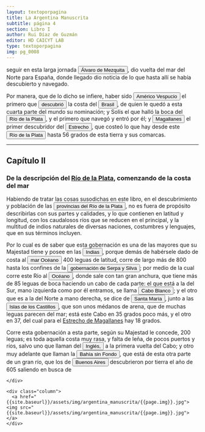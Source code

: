 ```yaml
---
layout: textoporpagina
title: La Argentina Manuscrita
subtitle: página 4
section: Libro I
author: Rui Díaz de Guzmán
editor: HD CAICYT LAB
type: textoporpagina
img: pg_0008
---
```


<div class="row">
	<div class="column">
seguir en esta larga jornada <button class="balloon" data-balloon-pos="up" data-balloon-length="large" data-balloon="Álvaro de Mezquita, fue un navegante portugués, primo de Hernando de Magallanes. Participó como supernumerario en la primera expedición de circunnavegación del globo, donde asumió la capitanía del buque San Antonio de Coca, hasta que fue depuesto por el motín del año 1520 liderado por Esteban Gómez, que hizo retornar la nave a España. En el trayecto de regreso, el San Antonio habría avistado las islas Malvinas, que fueron bautizadas como islas de San Antón en honor al barco.">Álvaro de Mezquita</button>, dio vuelta del mar del Norte para España, donde llegado dio noticia de lo que hasta allí se había descubierto y navegado.

Por manera, que de lo dicho se infiere, haber sido <button class="balloon" data-balloon-pos="up" data-balloon-length="large" data-balloon="Américo Vespucio o Amerigo Vespuccia (Florencia, 9/03/1454-Sevilla, 22/02/1512), comerciante y cosmógrafo, participó en viajes de exploración al &quot;Nuevo Mundo&quot;, continente que hoy lleva su nombre. Sus obras publicadas entre 1503 y 1505 le atribuyen protagonismo en el &quot;Descubrimiento de América&quot;, como nuevo continente. El cartógrafo Martín Waldseemüller en 1507 en su mapa Universalis Cosmographia acuñó el nombre de &quot;América&quot; en su honor al Nuevo Mundo.">Américo Vespucio</button> el primero que <button class="balloon" data-balloon-pos="up" data-balloon-length="large" data-balloon="El descubrimiento de Brasil en el año 1500 se debió a un desprendimiento de la flota que conducía Vasco da Gama al Oriente. La nave que conducía Pedro Álvarez Cabral (1467-1520) se separó de la flota en el cruce atlántico y arribó a una región hasta entonces desconocida por los europeos a la que bautizó con el nombre de Terra do Santa Cruz, ubicada en en el extremo sur del estado de Bahía (entre los ríos Frade y João de Tiba, en las inmediaciones de lo que sería luego Porto Seguro).">descubrió</button> la costa del <a href="https://recogito.pelagios.org/document/wzqxhk0h3vpikm/part/1/edit#67757432-3db0-4509-9d61-33c084cc6f76" target="_blank"><button class="balloon" data-balloon-pos="up" data-balloon-length="large" data-balloon="La primera expedición que exploró la región costera brasileña actual, fue parte de la flota que Vasco da Gama llevaba hacia Oriente. Las naves dirigidas por Pedro Álvarez de Cabral se alejaron excesivamente de la costa de África y terminaron en el extremo sur del actual Estado de Bahía, en que el permanecieron entre abril y mayo de 1500. Recién en 1530 la corona portuguesa tomaría acciones, instaurando el régimen de capitanías hereditarias que estructuraría el establecimiento colonial en Brasil.">Brasil</button></a>, de quien le quedó a esta cuarta parte del mundo su nominación; y Solís el que halló la boca del <a href="https://recogito.pelagios.org/document/wzqxhk0h3vpikm/part/1/edit#d2e8bd84-19ab-4067-937b-b2fc5a1fea8b" target="_blank"><button class="balloon" data-balloon-pos="up" data-balloon-length="large" data-balloon="Refiere al Río de la Plata">Río de la Plata</button></a>, y el primero que navegó y entró por él; y <button class="balloon" data-balloon-pos="up" data-balloon-length="large" data-balloon="Fernando de Magallanes o Hernando de (Sabrosa, Portugal, 1480-Mactán, Filipinas, 27/04/1521), militar, marino y navegante portugués de linaje noble. Al servicio de Carlos I, descubrió el canal natural navegable que hoy recibe el nombre de estrecho de Magallanes. Fueron los primeros europeos que navegaron desde el océano Atlántico hasta el océano Pacífico, mar del Sur. En 1519 junto a Juan Sebastián Elcano se convertirían en los primeros en circunnavegar la Tierra, regresando a España en 1522.">Magallanes</button> el primer descubridor del <button class="balloon" data-balloon-pos="up" data-balloon-length="large" data-balloon="Refiere al Estrecho de Magallanes">Estrecho</button>, que costeó lo que hay desde este <a href="https://recogito.pelagios.org/document/wzqxhk0h3vpikm/part/1/edit#3c6f4bf6-a974-428d-a128-94abf9236c6f" target="_blank"><button class="balloon" data-balloon-pos="up" data-balloon-length="large" data-balloon="Refiere al Río de la Plata">Río de la Plata</button></a> hasta 56 grados de esta tierra y sus comarcas.

<hr>

<h2>Capítulo II</h2>

<h3> De la descripción del <a href="https://recogito.pelagios.org/document/wzqxhk0h3vpikm/part/1/edit#7be163c3-bf83-4692-84ec-97a94d3b527b" target="_blank">Río de la Plata</a>, comenzando de la costa del mar </h3>


Habiendo de tratar las cosas susodichas en este libro, en el descubrimiento y población de las <a href="https://recogito.pelagios.org/document/wzqxhk0h3vpikm/part/1/edit#7bf631e9-d5e6-478c-b6a3-b03818b7928e" target="_blank"><button class="balloon" data-balloon-pos="up" data-balloon-length="large" data-balloon="Refiere a la Provincia del Río de la Plata, un espacio creado a partir de las capitulaciones que firmó el primer adelantado Pedro de Mendoza con Carlos I en 1534.La misma limitaba al norte con los territorios otorgados a Diego de Almagro, ocupando una franja que se extendería entre el Mar del Sur y el Mar Océano Austral. La exploración y ocupación efectiva del terreno delimitarían el espacio de la provincia del Río de la Plata al sector atlántico y específicamente, al eje fluvial Paraná-Plata.">provincias del Río de la Plata</button></a>, no es fuera de propósito describirlas con sus partes y calidades, y lo que contienen en latitud y longitud, con los caudalosos ríos que se reducen en el principal, y la multitud de indios naturales de diversas naciones, costumbres y lenguajes, que en sus términos incluyen. 

Por lo cual es de saber que esta gobernación es una de las mayores que su Majestad tiene y posee en las <button class="balloon" data-balloon-pos="up" data-balloon-length="large" data-balloon="Las Indias Occidentales, una forma muy extendida de denominar a América en todo el período colonial.">Indias</button>, porque demás de habérsele dado de costa al <button class="balloon" data-balloon-pos="up" data-balloon-length="large" data-balloon="Se refiere al Océano Atlántico.">mar Océano</button> 400 leguas de latitud, corre de largo más de 800 hasta los confines de la <button class="balloon" data-balloon-pos="up" data-balloon-length="large" data-balloon="Refiere a la provicia de Nueva Andalucía y Paria, que se extendía en los actuales territorios nacionales de Venezuela. Fue creada en 1568 y Diego Hernández de Serpa (1510-1570) fue su primer gobernador.">gobernación de Serpa y Silva</button>; por medio de la cual corre este Río al <button class="balloon" data-balloon-pos="up" data-balloon-length="large" data-balloon="Se refiere al Océano Atlántico.">Océano</button>, donde sale con tan gran anchura, que tiene más de 85 leguas de boca haciendo un cabo de cada parte: el que está a la del Sur, mano izquierda como por él entramos, se llama <button class="balloon" data-balloon-pos="up" data-balloon-length="large" data-balloon="Se denominaba Cabo Blanco a una punta que se halla en la entrada sur del Río de la Plata, Punta Piedras. Actualmente refiere a Cabo San Antonio. http://www.geonames.org/3430406/punta-rasa.html">Cabo Blanco</button>; y el otro que es a la del Norte a mano derecha, se dice de <button class="balloon" data-balloon-pos="up" data-balloon-length="large" data-balloon="Refiere a Punta Piedras. Este está sobre la costa Uruguaya, probablemente en lo el balneario de La Paloma en el Departamento de Rocha. http://www.geonames.org/3429998/punta-piedras.html">Santa María</button>, junto a las <button class="balloon" data-balloon-pos="up" data-balloon-length="large" data-balloon="Refiere a las islas y los bancos frente a Punta del Este.">Islas de los Castillos</button>, que son unos médanos de arena, que de muchas leguas parecen del mar; está este Cabo en 35 grados poco más, y el otro en 37, del cual para el <a href="https://recogito.pelagios.org/document/wzqxhk0h3vpikm/part/1/edit#24efc0f6-b398-4664-b00e-b6669839a039" target="_blank">Estrecho de Magallanes</a> hay 18 grados. 

Corre esta gobernación a esta parte, según su Majestad le concede, 200 leguas; es toda aquella costa muy rasa, y falta de leña, de pocos puertos y ríos, salvo uno que llaman del <button class="balloon" data-balloon-pos="up" data-balloon-length="large" data-balloon="Refiere al Río de Ajó">Inglés,</button> a la primera vuelta del Cabo; y otro muy adelante que llaman la <button class="balloon" data-balloon-pos="up" data-balloon-length="large" data-balloon="Refiere a Península de Valdés https://es.wikipedia.org/wiki/Pen%C3%ADnsula_Vald%C3%A9s http://www.geonames.org/3833273/peninsula-valdes.html">Bahía sin Fondo</button>, que está de esta otra parte de un gran río, que los de <a href="https://recogito.pelagios.org/document/wzqxhk0h3vpikm/part/1/edit#6608d3d9-c67a-4fd5-863e-997822f5281d" target="_blank"><button class="balloon" data-balloon-pos="up" data-balloon-length="large" data-balloon="Refiere al Puerto de Buenos Aires">Buenos Aires</button></a> descubrieron por tierra el año de 605 saliendo en busca de 

	</div>

	<div class="column">
	  <a href="{{site.baseurl}}/assets/img/argentina_manuscrita/{{page.img}}.jpg"><img src="{{site.baseurl}}/assets/img/argentina_manuscrita/{{page.img}}.jpg"></a>
	</div>

</div> 